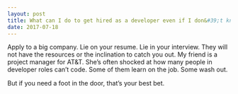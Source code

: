 ```yaml
---
layout: post
title: What can I do to get hired as a developer even if I don&#39;t know how to code?
date: 2017-07-18
---
```


<p>Apply to a big company. Lie on your resume. Lie in your interview. They will not have the resources or the inclination to catch you out. My friend is a project manager for AT&amp;T. She’s often shocked at how many people in developer roles can’t code. Some of them learn on the job. Some wash out.</p><p>But if you need a foot in the door, that’s your best bet.</p>
